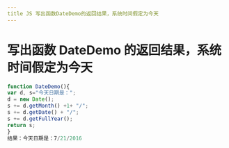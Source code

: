 ```yaml
---
title JS 写出函数DateDemo的返回结果，系统时间假定为今天
---
```


# 写出函数 DateDemo 的返回结果，系统时间假定为今天

```js
function DateDemo(){
var d, s="今天⽇期是：";
d = new Date();
s += d.getMonth() +1+ "/";
s += d.getDate() + "/";
s += d.getFullYear();
return s;
}
结果：今天⽇期是：7/21/2016
```

